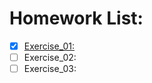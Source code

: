 # Homework List:
- [x] [Exercise_01:](https://github.com/zenghaowhu/computationalphysics_N2014301020073)
- [ ] Exercise_02:
- [ ] Exercise_03:
